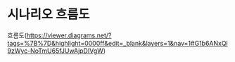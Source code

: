 # 시나리오 흐름도
흐름도(https://viewer.diagrams.net/?tags=%7B%7D&highlight=0000ff&edit=_blank&layers=1&nav=1#G1b6ANxQl9zWyc-NoTmU65fJUwAjpDIVgW)
